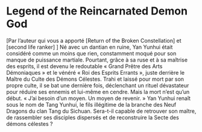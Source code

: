 # Legend of the Reincarnated Demon God
[Par l’auteur qui vous a apporté [Return of the Broken Constellation] et [second life ranker] ] Né avec un dantian en ruine, Yan Yunhui était considéré comme un moins que rien, constamment moqué pour son manque de puissance martiale. Pourtant, grâce à sa ruse et à sa maîtrise des esprits, il est devenu le redoutable « Grand Prêtre des Arts Démoniaques » et le vénéré « Roi des Esprits Errants », juste derrière le Maître du Culte des Démons Célestes. Trahi et laissé pour mort par son propre culte, il se bat une dernière fois, déclenchant un rituel dévastateur pour réduire ses ennemis et lui-même en cendre. Mais la mort n’est qu’un début. « J’ai besoin d’un moyen. Un moyen de revenir. » Yan Yunhui renaît sous le nom de Tang Yunhui, le fils illégitime de la branche des Neuf Dragons du clan Tang du Sichuan. Sera-t-il capable de retrouver son maître, de rassembler ses disciples dispersés et de reconstruire la Secte des démons célestes ?